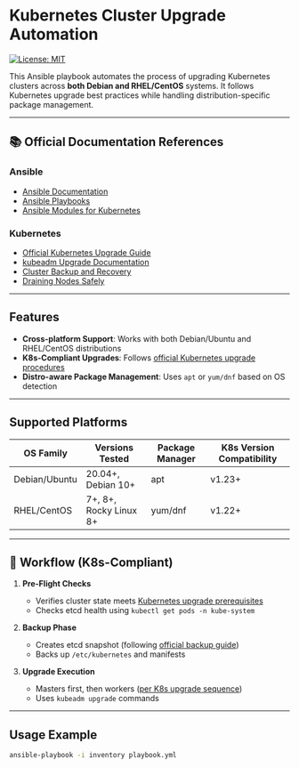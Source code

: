 # Kubernetes Cluster Upgrade Automation

[![License: MIT](https://img.shields.io/badge/License-MIT-yellow.svg)](https://opensource.org/licenses/MIT)

This Ansible playbook automates the process of upgrading Kubernetes clusters across **both Debian and RHEL/CentOS** systems. It follows Kubernetes upgrade best practices while handling distribution-specific package management.

---

## 📚 Official Documentation References

### Ansible
- [Ansible Documentation](https://docs.ansible.com/)
- [Ansible Playbooks](https://docs.ansible.com/ansible/latest/playbook_guide/index.html)
- [Ansible Modules for Kubernetes](https://docs.ansible.com/ansible/latest/collections/community/kubernetes/k8s_module.html)

### Kubernetes
- [Official Kubernetes Upgrade Guide](https://kubernetes.io/docs/tasks/administer-cluster/kubeadm/kubeadm-upgrade/)
- [kubeadm Upgrade Documentation](https://kubernetes.io/docs/reference/setup-tools/kubeadm/kubeadm-upgrade/)
- [Cluster Backup and Recovery](https://kubernetes.io/docs/tasks/administer-cluster/configure-upgrade-etcd/#backing-up-an-etcd-cluster)
- [Draining Nodes Safely](https://kubernetes.io/docs/tasks/administer-cluster/safely-drain-node/)

---

## Features

- **Cross-platform Support**: Works with both Debian/Ubuntu and RHEL/CentOS distributions  
- **K8s-Compliant Upgrades**: Follows [official Kubernetes upgrade procedures](https://kubernetes.io/docs/tasks/administer-cluster/kubeadm/kubeadm-upgrade/)  
- **Distro-aware Package Management**: Uses `apt` or `yum/dnf` based on OS detection  

---

## Supported Platforms

| OS Family      | Versions Tested          | Package Manager | K8s Version Compatibility |
|----------------|--------------------------|-----------------|---------------------------|
| Debian/Ubuntu  | 20.04+, Debian 10+       | apt             | v1.23+                    |
| RHEL/CentOS    | 7+, 8+, Rocky Linux 8+   | yum/dnf         | v1.22+                    |

---

## 🔄 Workflow (K8s-Compliant)

1. **Pre-Flight Checks**  
   - Verifies cluster state meets [Kubernetes upgrade prerequisites](https://kubernetes.io/docs/tasks/administer-cluster/kubeadm/kubeadm-upgrade/#before-you-begin)  
   - Checks etcd health using `kubectl get pods -n kube-system`

2. **Backup Phase**  
   - Creates etcd snapshot (following [official backup guide](https://kubernetes.io/docs/tasks/administer-cluster/configure-upgrade-etcd/#backing-up-an-etcd-cluster))  
   - Backs up `/etc/kubernetes` and manifests

3. **Upgrade Execution**  
   - Masters first, then workers ([per K8s upgrade sequence](https://kubernetes.io/docs/tasks/administer-cluster/kubeadm/kubeadm-upgrade/#upgrade-control-plane))  
   - Uses `kubeadm upgrade` commands  

---

## Usage Example

```bash
ansible-playbook -i inventory playbook.yml 
